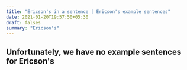 ```yaml
---
title: "Ericson's in a sentence | Ericson's example sentences"
date: 2021-01-20T19:57:50+05:30
draft: falses
summary: "Ericson's"
---
```

## Unfortunately, we have no example sentences for Ericson's                 
